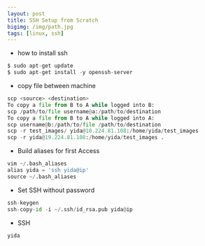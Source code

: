 ```yaml
---
layout: post
title: SSH Setup from Scratch
bigimg: /img/path.jpg
tags: [linux, ssh]
---
```


* how to install ssh
```python
$ sudo apt-get update
$ sudo apt-get install -y openssh-server

```
* copy file between machine
```python
scp <source> <destination>
To copy a file from B to A while logged into B:
scp /path/to/file username@a:/path/to/destination
To copy a file from B to A while logged into A:
scp username@b:/path/to/file /path/to/destination
scp -r test_images/ yida@10.224.81.108:/home/yida/test_images
scp -r yida@19.224.81.108:/home/yida/test_images .
```



* Build aliases for first Access

```python
vim ~/.bash_aliases
alias yida = 'ssh yida@ip'
source ~/.bash_aliases
```
* Set SSH without password

```python
ssh-keygen
ssh-copy-id -i ~/.ssh/id_rsa.pub yida@ip
```
* SSH

```python
yida
```

